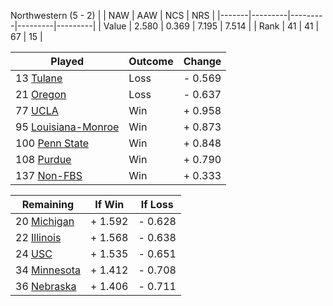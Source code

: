 Northwestern (5 - 2)
|       |   NAW   |   AAW   |   NCS   |   NRS   |
|-------|---------|---------|---------|---------|
| Value |   2.580 |   0.369 |   7.195 |   7.514 |
| Rank  |      41 |      41 |      67 |      15 |

| Played                    | Outcome    |  Change  |
|---------------------------|------------|----------|
|  13 [Tulane                ](Tulane.md)| Loss       | -  0.569 |
|  21 [Oregon                ](Oregon.md)| Loss       | -  0.637 |
|  77 [UCLA                  ](UCLA.md)| Win        | +  0.958 |
|  95 [Louisiana-Monroe      ](LouisianaMonroe.md)| Win        | +  0.873 |
| 100 [Penn State            ](PennState.md)| Win        | +  0.848 |
| 108 [Purdue                ](Purdue.md)| Win        | +  0.790 |
| 137 [Non-FBS               ](NonFBS.md)| Win        | +  0.333 |

| Remaining                 |  If Win  |  If Loss |
|---------------------------|----------|----------|
|  20 [Michigan              ](Michigan.md)| +  1.592 | -  0.628 |
|  22 [Illinois              ](Illinois.md)| +  1.568 | -  0.638 |
|  24 [USC                   ](USC.md)| +  1.535 | -  0.651 |
|  34 [Minnesota             ](Minnesota.md)| +  1.412 | -  0.708 |
|  36 [Nebraska              ](Nebraska.md)| +  1.406 | -  0.711 |

